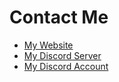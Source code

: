 # Contact Me
* [My Website](https://www.pokenix.com)
* [My Discord Server](https://discord.gg/STcThtu)
* [My Discord Account](https://discord.com/users/355764859599585283)
